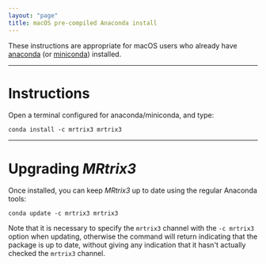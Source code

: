 ```yaml
---
layout: "page"
title: macOS pre-compiled Anaconda install
---
```


These instructions are appropriate for macOS users who already have
[anaconda](https://www.anaconda.com/)
(or [miniconda](https://docs.conda.io/en/latest/miniconda.html)) installed. 

---

Instructions
============

Open a terminal configured for anaconda/miniconda, and type:
```
conda install -c mrtrix3 mrtrix3
```


---

Upgrading *MRtrix3*
===================

Once installed, you can keep *MRtrix3* up to date using the regular Anaconda
tools:
```
conda update -c mrtrix3 mrtrix3
```
Note that it is necessary to specify the `mrtrix3` channel with the `-c
mrtrix3` option when updating, otherwise the command will return indicating
that the package is up to date, without giving any indication that it hasn't
actually checked the `mrtrix3` channel.


